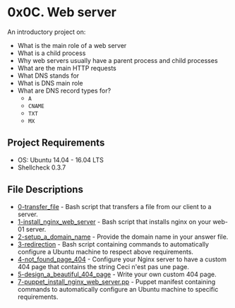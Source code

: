 # 0x0C. Web server
An introductory project on:
* What is the main role of a web server
* What is a child process
* Why web servers usually have a parent process and child processes
* What are the main HTTP requests
* What DNS stands for
* What is DNS main role
* What are DNS record types for?
  * `A`
  * `CNAME`
  * `TXT`
  * `MX`
## Project Requirements
  * OS: Ubuntu 14.04 - 16.04 LTS
  * Shellcheck 0.3.7
## File Descriptions
* [0-transfer_file](0-transfer_file) - Bash script that transfers a file from our client to a server.
* [1-install_nginx_web_server](1-install_nginx_web_server) - Bash script that installs nginx on your web-01 server.
* [2-setup_a_domain_name](2-setup_a_domain_name) - Provide the domain name in your answer file.
* [3-redirection](3-redirection) - Bash script containing commands to automatically configure a Ubuntu machine to respect above requirements.
* [4-not_found_page_404](4-not_found_page_404) - Configure your Nginx server to have a custom 404 page that contains the string Ceci n'est pas une page.
* [5-design_a_beautiful_404_page](5-design_a_beautiful_404_page) - Write your own custom 404 page.
* [7-puppet_install_nginx_web_server.pp](7-puppet_install_nginx_web_server.pp) - Puppet manifest containing commands to automatically configure an Ubuntu machine to specific requirements.
